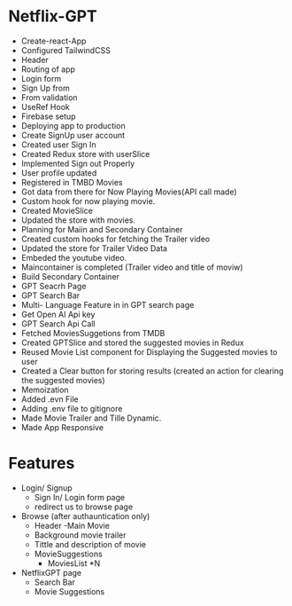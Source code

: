 # Netflix-GPT

- Create-react-App
- Configured TailwindCSS
- Header
- Routing of app
- Login form
- Sign Up from
- From validation
- UseRef Hook
- Firebase setup
- Deploying app to production
- Create SignUp user account
- Created user Sign In
- Created Redux store with userSlice
- Implemented Sign out Properly
- User profile updated
- Registered in TMBD Movies
- Got data from there for Now Playing Movies(API call made)
- Custom hook for now playing movie.
- Created MovieSlice
- Updated the store with movies.
- Planning for Maiin and Secondary Container
- Created custom hooks for fetching the Trailer video
- Updated the store for Trailer Video Data
- Embeded the youtube video.
- Maincontainer is completed (Trailer video and title of moviw)
- Build Secondary Container
- GPT Seacrh Page
- GPT Search Bar
- Multi- Language Feature in in GPT search page
- Get Open AI Api key
- GPT Search Api Call
- Fetched MoviesSuggetions from TMDB
- Created GPTSlice and stored the suggested movies in Redux
- Reused Movie List component for Displaying the Suggested movies to user
- Created a Clear button for storing results (created an action for clearing the suggested movies)
- Memoization
- Added .evn File
- Adding .env file to gitignore
- Made Movie Trailer and Tille Dynamic.
- Made App Responsive

# Features

- Login/ Signup
  - Sign In/ Login form page
  - redirect us to browse page
- Browse (after authauntication only)
  - Header
    -Main Movie
  - Background movie trailer
  - Tittle and description of movie
  - MovieSuggestions
    - MoviesList \*N
- NetflixGPT page
  - Search Bar
  - Movie Suggestions
